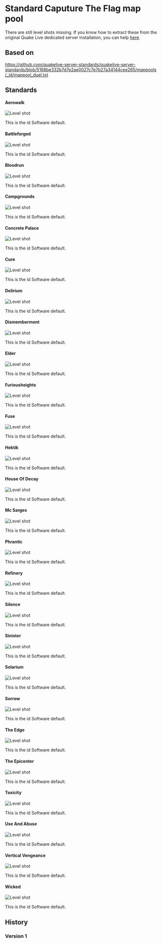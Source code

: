 # Standard Caputure The Flag map pool

There are still level shots missing. If you know how to extract these from the original Quake Live dedicated server installation, you can help [here](https://github.com/quakelive-server-standards/quakelive-server-standards/issues/21).

## Based on

https://github.com/quakelive-server-standards/quakelive-server-standards/blob/5168be332b7d7e2ae0027c7e7b27a34144cee265/mappools/_id/mappool_duel.txt

## Standards

#### Aerowalk

![Level shot](../../../workshop/_images/aerowalk.jpg)

This is the id Software default.

#### Battleforged

![Level shot](../../../workshop/_images/battleforged.jpg)

This is the id Software default.

#### Bloodrun

![Level shot](../../../workshop/_images/bloodrun.jpg)

This is the id Software default.

#### Campgrounds

![Level shot](../../../workshop/_images/campgrounds.jpg)

This is the id Software default.

#### Concrete Palace

![Level shot](../../../workshop/_images/concretepalace.jpg)

This is the id Software default.

#### Cure

![Level shot](../../../workshop/_images/cure.jpg)

This is the id Software default.

#### Delirium

![Level shot](../../../workshop/_images/delirium.jpg)

This is the id Software default.

#### Dismemberment

![Level shot](../../../workshop/_images/dismemberment.jpg)

This is the id Software default.

#### Elder

![Level shot](../../../workshop/_images/elder.jpg)

This is the id Software default.

#### Furiousheights

![Level shot](../../../workshop/_images/furiousheights.jpg)

This is the id Software default.

#### Fuse

![Level shot](../../../workshop/_images/fuse.jpg)

This is the id Software default.

#### Hektik

![Level shot](../../../workshop/_images/hektik.jpg)

This is the id Software default.

#### House Of Decay

![Level shot](../../../workshop/_images/houseofdecay.jpg)

This is the id Software default.

#### Mc Sarges

![Level shot](../../../workshop/_images/mcsarges.jpg)

This is the id Software default.

#### Phrantic

![Level shot](../../../workshop/_images/phrantic.jpg)

This is the id Software default.

#### Refinery

![Level shot](../../../workshop/_images/refinery.jpg)

This is the id Software default.

#### Silence

![Level shot](../../../workshop/_images/silence.jpg)

This is the id Software default.

#### Sinister

![Level shot](../../../workshop/_images/sinister.jpg)

This is the id Software default.

#### Solarium

![Level shot](../../../workshop/_images/solarium.jpg)

This is the id Software default.

#### Sorrow

![Level shot](../../../workshop/_images/sorrow.jpg)

This is the id Software default.

#### The Edge

![Level shot](../../../workshop/_images/theedge.jpg)

This is the id Software default.

#### The Epicenter

![Level shot](../../../workshop/_images/theepicenter.jpg)

This is the id Software default.

#### Toxicity

![Level shot](../../../workshop/_images/toxicity.jpg)

This is the id Software default.

#### Use And Abuse

![Level shot](../../../workshop/_images/useandabuse.jpg)

This is the id Software default.

#### Vertical Vengeance

![Level shot](../../../workshop/_images/verticalvengeance.jpg)

This is the id Software default.

#### Wicked

![Level shot](../../../workshop/_images/wicked.jpg)

This is the id Software default.

## History

### Version 1